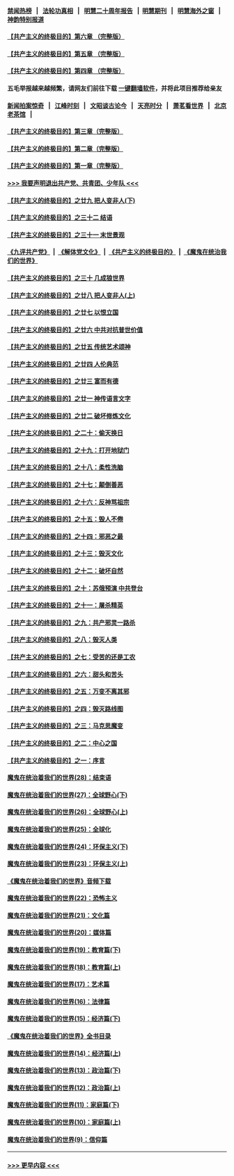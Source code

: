 #### [禁闻热榜](热点新闻.md?=0)  &nbsp;&nbsp;|&nbsp;&nbsp; [法轮功真相](https://github.com/gfw-breaker/truth/blob/master/README.md?=0) &nbsp;&nbsp;|&nbsp;&nbsp; [明慧二十周年报告](https://github.com/gfw-breaker/mh-reports/blob/master/README.md?=0) &nbsp;&nbsp;|&nbsp;&nbsp;[明慧期刊](https://github.com/gfw-breaker/mh-qikan) &nbsp;&nbsp;|&nbsp;&nbsp; [明慧海外之窗](https://github.com/gfw-breaker/mh-news/blob/master/README.md?=0) &nbsp;&nbsp;|&nbsp;&nbsp; [神韵特别报道](https://github.com/gfw-breaker/mh-news/blob/master/shenyun.md?=0)
#### [【共产主义的终极目的】第六章 （完整版）](../pages/nsc422/n11428913.md?t=02242002) 
#### [【共产主义的终极目的】第五章 （完整版）](../pages/nsc422/n11428912.md?t=02242002) 
#### [【共产主义的终极目的】第四章 （完整版）](../pages/nsc422/n11428907.md?t=02242002) 
#### 五毛举报越来越频繁，请网友们前往下载 [一键翻墙软件](https://github.com/gfw-breaker/ssr-accounts)，并将此项目推荐给亲友
#### [新闻拍案惊奇](https://github.com/gfw-breaker/banned-news/blob/master/pages/link4.md) &nbsp;&nbsp;|&nbsp;&nbsp; [江峰时刻](https://github.com/gfw-breaker/banned-news/blob/master/pages/link4.md) &nbsp;&nbsp;|&nbsp;&nbsp; [文昭谈古论今](https://github.com/gfw-breaker/banned-news/blob/master/pages/link4.md) &nbsp;&nbsp;|&nbsp;&nbsp; [天亮时分](https://github.com/gfw-breaker/banned-news/blob/master/pages/link4.md) &nbsp;&nbsp;|&nbsp;&nbsp; [萧茗看世界](https://github.com/gfw-breaker/banned-news/blob/master/pages/link4.md) &nbsp;&nbsp;|&nbsp;&nbsp; [北京老茶馆](https://github.com/gfw-breaker/banned-news/blob/master/pages/link4.md) &nbsp;&nbsp;|&nbsp;&nbsp; 
#### [【共产主义的终极目的】第三章（完整版）](../pages/nsc422/n11428848.md?t=02242002) 
#### [【共产主义的终极目的】第二章（完整版）](../pages/nsc422/n11428831.md?t=02242002) 
#### [【共产主义的终极目的】第一章（完整版）](../pages/nsc422/n11417651.md?t=02242002) 
#### [>>> 我要声明退出共产党、共青团、少年队 <<<](https://github.com/begood0513/goodnews/blob/master/quit/letter.md) 
#### [【共产主义的终极目的】之廿九 把人变非人(下)](../pages/nsc422/n11344140.md?t=02242002) 
#### [【共产主义的终极目的】之三十二 结语](../pages/nsc422/n11360535.md?t=02242002) 
#### [【共产主义的终极目的】之三十一 末世景观](../pages/nsc422/n11351129.md?t=02242002) 
#### [《九评共产党》](https://github.com/begood0513/9ping.md/blob/master/README.md) &nbsp;|&nbsp; [《解体党文化》](../../../../jtdwh.md/blob/master/README.md)  &nbsp;|&nbsp; [《共产主义的终极目的》](../../../../gczydzjmd.md/blob/master/README.md) &nbsp;|&nbsp; [《魔鬼在统治我们的世界》](../../../../mgztzwmdsj.md/blob/master/README.md) 
#### [【共产主义的终极目的】之三十 几成狼世界](../pages/nsc422/n11348280.md?t=02242002) 
#### [【共产主义的终极目的】之廿八 把人变非人(上)](../pages/nsc422/n11340492.md?t=02242002) 
#### [【共产主义的终极目的】之廿七 以恨立国](../pages/nsc422/n11336944.md?t=02242002) 
#### [【共产主义的终极目的】之廿六 中共对抗普世价值](../pages/nsc422/n11324785.md?t=02242002) 
#### [【共产主义的终极目的】之廿五 传统艺术颂神](../pages/nsc422/n11296396.md?t=02242002) 
#### [【共产主义的终极目的】之廿四 人伦典范](../pages/nsc422/n11296397.md?t=02242002) 
#### [【共产主义的终极目的】之廿三 富而有德](../pages/nsc422/n11283598.md?t=02242002) 
#### [【共产主义的终极目的】之廿一 神传语言文字](../pages/nsc422/n11263265.md?t=02242002) 
#### [【共产主义的终极目的】之廿二 破坏修炼文化](../pages/nsc422/n11245728.md?t=02242002) 
#### [【共产主义的终极目的】之二十：偷天换日](../pages/nsc422/n11238846.md?t=02242002) 
#### [【共产主义的终极目的】之十九：打开地狱门](../pages/nsc422/n11206376.md?t=02242002) 
#### [【共产主义的终极目的】之十八：柔性洗脑](../pages/nsc422/n11199994.md?t=02242002) 
#### [【共产主义的终极目的】之十七：颠倒善恶](../pages/nsc422/n11179782.md?t=02242002) 
#### [【共产主义的终极目的】之十六：反神骂祖宗](../pages/nsc422/n11166798.md?t=02242002) 
#### [【共产主义的终极目的】之十五：毁人不倦](../pages/nsc422/n11166792.md?t=02242002) 
#### [【共产主义的终极目的】之十四：邪恶之最](../pages/nsc422/n11150249.md?t=02242002) 
#### [【共产主义的终极目的】之十三：毁灭文化](../pages/nsc422/n11135227.md?t=02242002) 
#### [【共产主义的终极目的】之十二：破坏自然](../pages/nsc422/n11135214.md?t=02242002) 
#### [【共产主义的终极目的】之十：苏俄预演 中共登台](../pages/nsc422/n11118424.md?t=02242002) 
#### [【共产主义的终极目的】之十一：屠杀精英](../pages/nsc422/n11118442.md?t=02242002) 
#### [【共产主义的终极目的】之九：共产邪灵一路杀](../pages/nsc422/n11114139.md?t=02242002) 
#### [【共产主义的终极目的】之八：毁灭人类](../pages/nsc422/n11108503.md?t=02242002) 
#### [【共产主义的终极目的】之七：受苦的还是工农](../pages/nsc422/n11101809.md?t=02242002) 
#### [【共产主义的终极目的】之六：甜头和苦头](../pages/nsc422/n11096971.md?t=02242002) 
#### [【共产主义的终极目的】之五：万变不离其邪](../pages/nsc422/n11091285.md?t=02242002) 
#### [【共产主义的终极目的】之四：毁灭路线图](../pages/nsc422/n11086284.md?t=02242002) 
#### [【共产主义的终极目的】之三：马克思魔变](../pages/nsc422/n11061941.md?t=02242002) 
#### [【共产主义的终极目的】之二：中心之国](../pages/nsc422/n11047728.md?t=02242002) 
#### [【共产主义的终极目的】之一：序言](../pages/nsc422/n11086077.md?t=02242002) 
#### [魔鬼在统治着我们的世界(28)：结束语](../pages/nsc422/n10936246.md?t=02242002) 
#### [魔鬼在统治着我们的世界(27)：全球野心(下)](../pages/nsc422/n10928319.md?t=02242002) 
#### [魔鬼在统治着我们的世界(26)：全球野心(上)](../pages/nsc422/n10900318.md?t=02242002) 
#### [魔鬼在统治着我们的世界(25)：全球化](../pages/nsc422/n10788205.md?t=02242002) 
#### [魔鬼在统治着我们的世界(24)：环保主义(下)](../pages/nsc422/n10695307.md?t=02242002) 
#### [魔鬼在统治着我们的世界(23)：环保主义(上)](../pages/nsc422/n10688613.md?t=02242002) 
#### [《魔鬼在统治着我们的世界》音频下载](../pages/nsc422/n10635553.md?t=02242002) 
#### [魔鬼在统治着我们的世界(22)：恐怖主义](../pages/nsc422/n10614727.md?t=02242002) 
#### [魔鬼在统治着我们的世界(21)：文化篇](../pages/nsc422/n10597706.md?t=02242002) 
#### [魔鬼在统治着我们的世界(20)：媒体篇](../pages/nsc422/n10586579.md?t=02242002) 
#### [魔鬼在统治着我们的世界(19)：教育篇(下)](../pages/nsc422/n10564808.md?t=02242002) 
#### [魔鬼在统治着我们的世界(18)：教育篇(上)](../pages/nsc422/n10526970.md?t=02242002) 
#### [魔鬼在统治着我们的世界(17)：艺术篇](../pages/nsc422/n10499093.md?t=02242002) 
#### [魔鬼在统治着我们的世界(16)：法律篇](../pages/nsc422/n10485969.md?t=02242002) 
#### [魔鬼在统治着我们的世界(15)：经济篇(下)](../pages/nsc422/n10469975.md?t=02242002) 
#### [《魔鬼在统治着我们的世界》全书目录](../pages/nsc422/n10464261.md?t=02242002) 
#### [魔鬼在统治着我们的世界(14)：经济篇(上)](../pages/nsc422/n10457370.md?t=02242002) 
#### [魔鬼在统治着我们的世界(13)：政治篇(下)](../pages/nsc422/n10448270.md?t=02242002) 
#### [魔鬼在统治着我们的世界(12)：政治篇(上)](../pages/nsc422/n10444576.md?t=02242002) 
#### [魔鬼在统治着我们的世界(11)：家庭篇(下)](../pages/nsc422/n10440961.md?t=02242002) 
#### [魔鬼在统治着我们的世界(10)：家庭篇(上)](../pages/nsc422/n10435448.md?t=02242002) 
#### [魔鬼在统治着我们的世界(9)：信仰篇](../pages/nsc422/n10432159.md?t=02242002) 

----
#### [ >>> 更早内容 <<< ](../indexes/nsc422-earlier.md)
